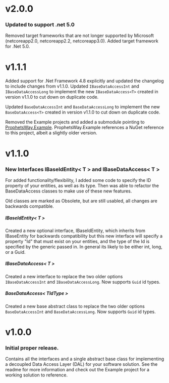 # v2.0.0
### Updated to support .net 5.0
Removed target frameworks that are not longer supported by Microsoft (netcoreapp2.0, netcoreapp2.2, netcoreapp3.0).
Added target framework for .Net 5.0.


# v1.1.1
Added support for .Net Framework 4.8 explicitly and updated the changelog to include changes from v1.1.0.
Updated ```IBaseDataAccessInt``` and ```IBaseDataAccessLong``` to implement the new ```IBaseDataAccess<T>```
created in version v1.1.0 to cut down on duplicate code.

Updated ```BaseDataAccessInt``` and ```BaseDataAccessLong``` to implement the new ```BaseDataAccess<T>``` 
created in version v1.1.0 to cut down on duplicate code.

Removed the Example projects and added a submodule pointing to [ProphetsWay.Example](https://github.com/ProphetManX/ProphetsWay.Example).
ProphetsWay.Example references a NuGet reference to this project, albeit a slightly older version.



# v1.1.0
### New Interfaces IBaseIdEntity< T > and IBaseDataAccess< T >
For added functionality/flexibility, I added some code to specify the ID property of your entities, as well as its type.
Then was able to refactor the BaseDataAccess classes to make use of these new features.

Old classes are marked as Obsolete, but are still usabled, all changes are backwards compatible.

##### IBaseIdEntity< T >
Created a new optional interface, IBaseIdEntity, which inherits from IBaseEntity for backwards compatibility
but this new interface will specify a property "Id" that must exist on your entities, and the type of the Id is 
specified by the generic passed in.  In general its likely to be either int, long, or a Guid.

##### IBaseDataAccess< T >
Created a new interface to replace the two older options ```IBaseDataAccessInt``` and ```IBaseDataAccessLong```.
Now supports ```Guid``` id types.

##### BaseDataAccess< TIdType >
Created a new base abstract class to replace the two older options ```BaseDataAccessInt``` and ```BaseDataAccessLong```.
Now supports ```Guid``` id types.



# v1.0.0
### Initial proper release.  
Contains all the interfaces and a single abstract base class for implementing a decoupled Data Access Layer (DAL) for your software solution.  See the 
readme for more information and check out the Example project for a working solution to reference.